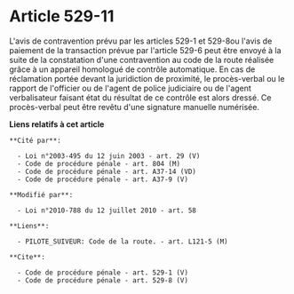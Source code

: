 # Article 529-11

L'avis de contravention prévu par les articles 529-1 et 529-8ou l'avis de paiement de la transaction prévue par l'article
529-6 peut être envoyé à la suite de la constatation d'une contravention au code de la route réalisée grâce à un appareil
homologué de contrôle automatique. En cas de réclamation portée devant la juridiction de proximité, le procès-verbal ou le
rapport de l'officier ou de l'agent de police judiciaire ou de l'agent verbalisateur faisant état du résultat de ce contrôle
est alors dressé. Ce procès-verbal peut être revêtu d'une signature manuelle numérisée.

**Liens relatifs à cet article**

	**Cité par**:

	  - Loi n°2003-495 du 12 juin 2003 - art. 29 (V)
	  - Code de procédure pénale - art. 804 (M)
	  - Code de procédure pénale - art. A37-14 (VD)
	  - Code de procédure pénale - art. A37-9 (V)

	**Modifié par**:

	  - Loi n°2010-788 du 12 juillet 2010 - art. 58

	**Liens**:

	  - PILOTE_SUIVEUR: Code de la route. - art. L121-5 (M)

	**Cite**:

	  - Code de procédure pénale - art. 529-1 (V)
	  - Code de procédure pénale - art. 529-8 (V)
